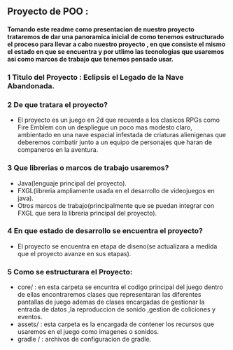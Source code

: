 ## Proyecto de POO :

#### Tomando este readme como presentacion de nuestro proyecto trataremos de dar una panoramica inicial de como tenemos estructurado el proceso para llevar a cabo nuestro proyecto , en que consiste el mismo el estado en que se encuentra y por utlimo las tecnologias que usaremos asi como marcos de trabajo que tenemos pensado usar.

### 1 Titulo del Proyecto : Eclipsis el Legado de la Nave Abandonada.
### 2 De que tratara el proyecto?
- El proyecto es un juego en 2d que recuerda a los clasicos RPGs como Fire Emblem  con un despliegue un poco mas modesto claro, ambientado en una nave espacial infestada de criaturas alienigenas que deberemos combatir junto a un equipo de personajes que haran de companeros en la aventura.

### 3 Que librerias o marcos de trabajo usaremos?
- Java(lenguaje principal del proyecto).
- FXGL(libreria ampliamente usada en el desarrollo de videojuegos en java).
- Otros marcos de trabajo(principalmente que se puedan integrar con FXGL que sera la libreria principal del proyecto).


### 4 En que estado de desarrollo se encuentra el proyecto?
- El proyecto se encuentra en etapa de diseno(se actualizara a medida que el proyecto avanze en sus etapas).

### 5 Como se estructurara el Proyecto:
- core/ : en esta carpeta se encuntra el codigo principal del juego dentro de ellas encontraremos clases que representaran las diferentes pantallas de juego ademas de clases encargadas de gestionar la entrada de datos ,la reproduccion de sonido ,gestion de coliciones y eventos.
- assets/ : esta carpeta es la encargada de contener los recursos que usaremos en el juego como imagenes o sonidos.
- gradle / : archivos de configuracion de gradle.
